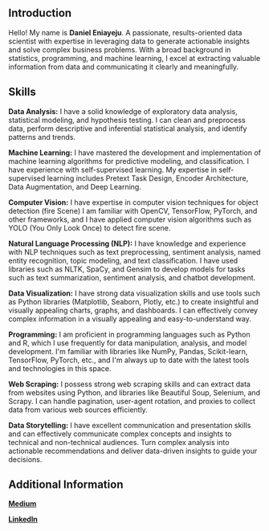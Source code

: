 ## **Introduction**

Hello! My name is **Daniel Eniayeju**. A passionate, results-oriented data scientist with expertise in leveraging data to generate actionable insights and solve complex business problems. With a broad background in statistics, programming, and machine learning, I excel at extracting valuable information from data and communicating it clearly and meaningfully. 

## **Skills**

**Data Analysis:** I have a solid knowledge of exploratory data analysis, statistical modeling, and hypothesis testing. I can clean and preprocess data, perform descriptive and inferential statistical analysis, and identify patterns and trends. 

**Machine Learning:** I have mastered the development and implementation of machine learning algorithms for predictive modeling, and classification. I have experience with self-supervised learning. My expertise in self-supervised learning includes Pretext Task Design, Encoder Architecture, Data Augmentation, and Deep Learning.

**Computer Vision:** I have expertise in computer vision techniques for object detection (fire Scene) I am familiar with OpenCV, TensorFlow, PyTorch, and other frameworks, and I have applied computer vision algorithms such as YOLO (You Only Look Once) to detect fire scene. 

**Natural Language Processing (NLP):**
I have knowledge and experience with NLP techniques such as text preprocessing, sentiment analysis, named entity recognition, topic modeling, and text classification. I have used libraries such as NLTK, SpaCy, and Gensim to develop models for tasks such as text summarization, sentiment analysis, and chatbot development.

**Data Visualization:**
I have strong data visualization skills and use tools such as Python libraries (Matplotlib, Seaborn, Plotly, etc.) to create insightful and visually appealing charts, graphs, and dashboards. I can effectively convey complex information in a visually appealing and easy-to-understand way.

**Programming:**
I am proficient in programming languages such as Python and R, which I use frequently for data manipulation, analysis, and model development. I'm familiar with libraries like NumPy, Pandas, Scikit-learn, TensorFlow, PyTorch, etc., and I'm always up to date with the latest tools and technologies in this space.

**Web Scraping:** 
I possess strong web scraping skills and can extract data from websites using Python, and libraries like Beautiful Soup, Selenium, and Scrapy. I can handle pagination, user-agent rotation, and proxies to collect data from various web sources efficiently.


**Data Storytelling:**
I have excellent communication and presentation skills and can effectively communicate complex concepts and insights to technical and non-technical audiences. Turn complex analysis into actionable recommendations and deliver data-driven insights to guide your decisions. 

## **Additional Information**
[**Medium**](https://medium.com/@delonisnr)

[**LinkedIn**](https://www.linkedin.com/in/daniel-eniayeju-802740167/)
